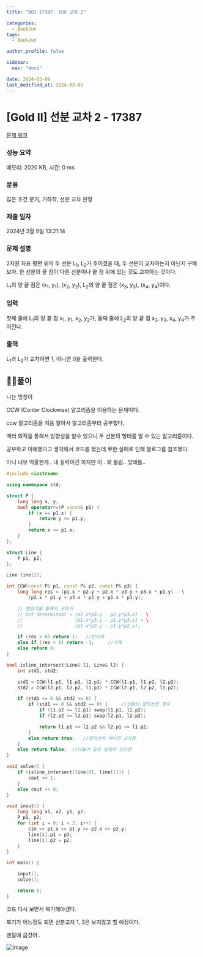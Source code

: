 ```yaml
---
title: "BOJ 17387. 선분 교차 2"

categories:
  - BaekJun
tags:
  - BaekJun

author_profile: false

sidebar:
  nav: "docs"

date: 2024-03-09
last_modified_at: 2024-03-09
---
```


# [Gold II] 선분 교차 2 - 17387 

[문제 링크](https://www.acmicpc.net/problem/17387) 

### 성능 요약

메모리: 2020 KB, 시간: 0 ms

### 분류

많은 조건 분기, 기하학, 선분 교차 판정

### 제출 일자

2024년 3월 9일 13:21:14

### 문제 설명

<p>2차원 좌표 평면 위의 두 선분 L<sub>1</sub>, L<sub>2</sub>가 주어졌을 때, 두 선분이 교차하는지 아닌지 구해보자. 한 선분의 끝 점이 다른 선분이나 끝 점 위에 있는 것도 교차하는 것이다.</p>

<p>L<sub>1</sub>의 양 끝 점은 (x<sub>1</sub>, y<sub>1</sub>), (x<sub>2</sub>, y<sub>2</sub>), L<sub>2</sub>의 양 끝 점은 (x<sub>3</sub>, y<sub>3</sub>), (x<sub>4</sub>, y<sub>4</sub>)이다.</p>

### 입력 

 <p>첫째 줄에 L<sub>1</sub>의 양 끝 점 x<sub>1</sub>, y<sub>1</sub>, x<sub>2</sub>, y<sub>2</sub>가, 둘째 줄에 L<sub>2</sub>의 양 끝 점 x<sub>3</sub>, y<sub>3</sub>, x<sub>4</sub>, y<sub>4</sub>가 주어진다.</p>

### 출력 

 <p>L<sub>1</sub>과 L<sub>2</sub>가 교차하면 1, 아니면 0을 출력한다.</p>

## 🙇‍♀️풀이

나는 멍청이  

CCW (Conter Clockwise) 알고리즘을 이용하는 문제이다.  

ccw 알고리즘을 처음 알아서 알고리즘부터 공부했다.  

벡터 외적을 통해서 방향성을 알수 있으니 두 선분의 형태를 알 수 있는 알고리즘이다.  

공부하고 이해했다고 생각해서 코드를 짰는데 무한 실패로 인해 블로그를 참조했다.  

아니 너무 억울한게.. 내 실력이긴 하지만 아.. 왜 틀림.. 맞왜틀..  

```cpp
#include <iostream>

using namespace std;

struct P {
    long long x, y;
    bool operator<=(P const& p1) {
        if (x == p1.x) {
            return y <= p1.y;
        }
        return x <= p1.x;
    }
};

struct Line {
    P p1, p2;
};

Line line[2];

int CCW(const P& p1, const P& p2, const P& p3) {
    long long res = (p1.x * p2.y + p2.x * p3.y + p3.x * p1.y) - \
        (p2.x * p1.y + p3.x * p2.y + p1.x * p3.y);

    // 행렬식을 통해서 구하기
    // int determinant = (p2.x*p3.y - p2.y*p3.x) - \
    //                   (p1.x*p3.y - p1.y*p3.x) + \
    //                   (p1.x*p2.y - p1.y*p2.x);

    if (res > 0) return 1;   //반시계
    else if (res < 0) return -1;     //시계
    else return 0;
}

bool isline_intersect(Line& l1, Line& l2) {
    int std1, std2;

    std1 = CCW(l1.p1, l1.p2, l2.p1) * CCW(l1.p1, l1.p2, l2.p2);
    std2 = CCW(l2.p1, l2.p2, l1.p1) * CCW(l2.p1, l2.p2, l1.p2);

    if (std1 <= 0 && std2 <= 0) {
        if (std1 == 0 && std2 == 0) {     //선분이 일직선인 경우
            if (l1.p2 <= l1.p1) swap(l1.p1, l1.p2);
            if (l2.p2 <= l2.p1) swap(l2.p1, l2.p2);

            return l1.p1 <= l2.p2 && l2.p1 <= l1.p2;
        }
        else return true;   //일직선이 아니면 교차함
    }
    else return false;  //CCW가 같은 방향이 있으면 
}

void solve() {
    if (isline_intersect(line[0], line[1])) {
        cout << 1;
    }
    else cout << 0;
}

void input() {
    long long x1, x2, y1, y2;
    P p1, p2;
    for (int i = 0; i < 2; i++) {
        cin >> p1.x >> p1.y >> p2.x >> p2.y;
        line[i].p1 = p1;
        line[i].p2 = p2;
    }
}

int main() {

    input();
    solve();

    return 0;
}
```

코드 다시 보면서 복기해야겠다.  

복기가 어느정도 되면 선분교차 1, 3은 보지않고 할 예정이다.  

멘탈에 금갔어..  

![image](https://github.com/stopresent/BOJ/assets/86364202/5e938998-6827-43fa-a3f2-61760546989c)
